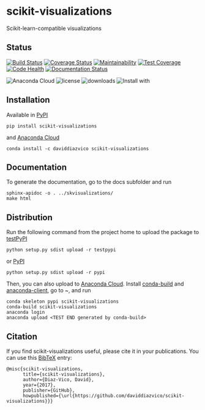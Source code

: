 # scikit-visualizations
Scikit-learn-compatible visualizations

## Status
[![Build Status](https://travis-ci.org/daviddiazvico/scikit-visualizations.svg?branch=master)](https://travis-ci.org/daviddiazvico/scikit-visualizations)
[![Coverage Status](https://coveralls.io/repos/github/daviddiazvico/scikit-visualizations/badge.svg)](https://coveralls.io/github/daviddiazvico/scikit-visualizations)
[![Maintainability](https://api.codeclimate.com/v1/badges/0d44dcdbb204b8f4fc37/maintainability)](https://codeclimate.com/github/daviddiazvico/scikit-visualizations/maintainability)
[![Test Coverage](https://api.codeclimate.com/v1/badges/0d44dcdbb204b8f4fc37/test_coverage)](https://codeclimate.com/github/daviddiazvico/scikit-visualizations/test_coverage)
[![Code Health](https://landscape.io/github/daviddiazvico/scikit-visualizations/master/landscape.svg?style=flat)](https://landscape.io/github/daviddiazvico/scikit-visualizations/master)
[![Documentation Status](https://readthedocs.org/projects/scikit-visualizations/badge/?version=latest)](http://scikit-visualizations.readthedocs.io/en/latest/?badge=latest)

![Anaconda Cloud](https://anaconda.org/daviddiazvico/scikit-visualizations/badges/version.svg)
![license](https://anaconda.org/daviddiazvico/scikit-visualizations/badges/license.svg)
![downloads](https://anaconda.org/daviddiazvico/scikit-visualizations/badges/downloads.svg)
![Install with](https://anaconda.org/daviddiazvico/scikit-visualizations/badges/installer/conda.svg)

## Installation
Available in [PyPI](https://pypi.python.org/pypi?:action=display&name=scikit-visualizations)
```
pip install scikit-visualizations
```
and [Anaconda Cloud](https://anaconda.org/daviddiazvico/scikit-visualizations)
```
conda install -c daviddiazvico scikit-visualizations
```

## Documentation
To generate the documentation, go to the docs subfolder and run
```
sphinx-apidoc -o . ../skvisualizations/
make html
```

## Distribution
Run the following command from the project home to upload the package to [testPyPI](https://testpypi.python.org/)
```
python setup.py sdist upload -r testpypi
```
or [PyPI](https://pypi.python.org/)
```
python setup.py sdist upload -r pypi
```
Then, you can also upload to [Anaconda Cloud](https://anaconda.org/). Install [conda-build](https://anaconda.org/anaconda/conda-build) and [anaconda-client](https://anaconda.org/anaconda/anaconda-client), go to ~, and run
```
conda skeleton pypi scikit-visualizations
conda-build scikit-visualizations
anaconda login
anaconda upload <TEST END generated by conda-build>
```

## Citation
If you find scikit-visualizations useful, please cite it in your publications. You can use this [BibTeX](http://www.bibtex.org/) entry:
```
@misc{scikit-visualizations,
      title={scikit-visualizations},
      author={Diaz-Vico, David},
      year={2017},
      publisher={GitHub},
      howpublished={\url{https://github.com/daviddiazvico/scikit-visualizations}}}
```